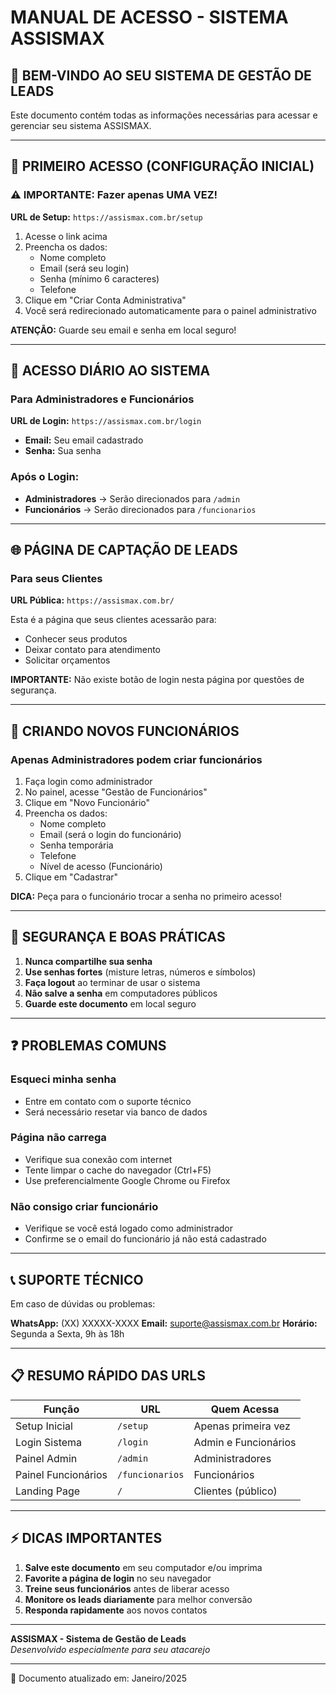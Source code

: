 # MANUAL DE ACESSO - SISTEMA ASSISMAX

## 🏪 BEM-VINDO AO SEU SISTEMA DE GESTÃO DE LEADS

Este documento contém todas as informações necessárias para acessar e gerenciar seu sistema ASSISMAX.

---

## 🚀 PRIMEIRO ACESSO (CONFIGURAÇÃO INICIAL)

### ⚠️ IMPORTANTE: Fazer apenas UMA VEZ!

**URL de Setup:** `https://assismax.com.br/setup`

1. Acesse o link acima
2. Preencha os dados:
   - Nome completo
   - Email (será seu login)
   - Senha (mínimo 6 caracteres)
   - Telefone
3. Clique em "Criar Conta Administrativa"
4. Você será redirecionado automaticamente para o painel administrativo

**ATENÇÃO:** Guarde seu email e senha em local seguro!

---

## 📱 ACESSO DIÁRIO AO SISTEMA

### Para Administradores e Funcionários

**URL de Login:** `https://assismax.com.br/login`

- **Email:** Seu email cadastrado
- **Senha:** Sua senha

### Após o Login:
- **Administradores** → Serão direcionados para `/admin`
- **Funcionários** → Serão direcionados para `/funcionarios`

---

## 🌐 PÁGINA DE CAPTAÇÃO DE LEADS

### Para seus Clientes

**URL Pública:** `https://assismax.com.br/`

Esta é a página que seus clientes acessarão para:
- Conhecer seus produtos
- Deixar contato para atendimento
- Solicitar orçamentos

**IMPORTANTE:** Não existe botão de login nesta página por questões de segurança.

---

## 👥 CRIANDO NOVOS FUNCIONÁRIOS

### Apenas Administradores podem criar funcionários

1. Faça login como administrador
2. No painel, acesse "Gestão de Funcionários"
3. Clique em "Novo Funcionário"
4. Preencha os dados:
   - Nome completo
   - Email (será o login do funcionário)
   - Senha temporária
   - Telefone
   - Nível de acesso (Funcionário)
5. Clique em "Cadastrar"

**DICA:** Peça para o funcionário trocar a senha no primeiro acesso!

---

## 🔐 SEGURANÇA E BOAS PRÁTICAS

1. **Nunca compartilhe sua senha**
2. **Use senhas fortes** (misture letras, números e símbolos)
3. **Faça logout** ao terminar de usar o sistema
4. **Não salve a senha** em computadores públicos
5. **Guarde este documento** em local seguro

---

## ❓ PROBLEMAS COMUNS

### Esqueci minha senha
- Entre em contato com o suporte técnico
- Será necessário resetar via banco de dados

### Página não carrega
- Verifique sua conexão com internet
- Tente limpar o cache do navegador (Ctrl+F5)
- Use preferencialmente Google Chrome ou Firefox

### Não consigo criar funcionário
- Verifique se você está logado como administrador
- Confirme se o email do funcionário já não está cadastrado

---

## 📞 SUPORTE TÉCNICO

Em caso de dúvidas ou problemas:

**WhatsApp:** (XX) XXXXX-XXXX
**Email:** suporte@assismax.com.br
**Horário:** Segunda a Sexta, 9h às 18h

---

## 📋 RESUMO RÁPIDO DAS URLS

| Função | URL | Quem Acessa |
|--------|-----|-------------|
| Setup Inicial | `/setup` | Apenas primeira vez |
| Login Sistema | `/login` | Admin e Funcionários |
| Painel Admin | `/admin` | Administradores |
| Painel Funcionários | `/funcionarios` | Funcionários |
| Landing Page | `/` | Clientes (público) |

---

## ⚡ DICAS IMPORTANTES

1. **Salve este documento** em seu computador e/ou imprima
2. **Favorite a página de login** no seu navegador
3. **Treine seus funcionários** antes de liberar acesso
4. **Monitore os leads diariamente** para melhor conversão
5. **Responda rapidamente** aos novos contatos

---

**ASSISMAX - Sistema de Gestão de Leads**  
*Desenvolvido especialmente para seu atacarejo*

---

📅 Documento atualizado em: Janeiro/2025